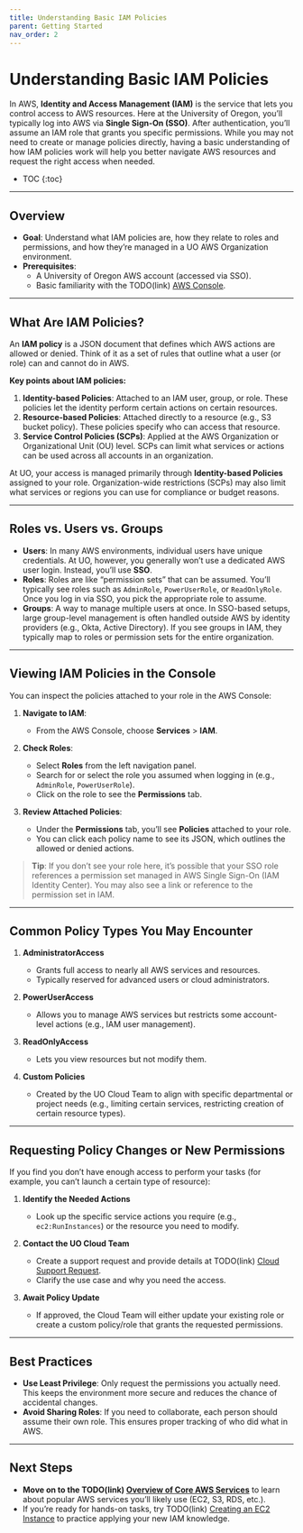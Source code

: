 ```yaml
---
title: Understanding Basic IAM Policies
parent: Getting Started
nav_order: 2
---
```


# Understanding Basic IAM Policies

In AWS, **Identity and Access Management (IAM)** is the service that lets you control access to AWS resources. Here at the University of Oregon, you’ll typically log into AWS via **Single Sign-On (SSO)**. After authentication, you’ll assume an IAM role that grants you specific permissions. While you may not need to create or manage policies directly, having a basic understanding of how IAM policies work will help you better navigate AWS resources and request the right access when needed.

- TOC
{:toc}

---

## Overview

- **Goal**: Understand what IAM policies are, how they relate to roles and permissions, and how they’re managed in a UO AWS Organization environment.
- **Prerequisites**:
  - A University of Oregon AWS account (accessed via SSO).
  - Basic familiarity with the TODO(link) [AWS Console](#).

---

## What Are IAM Policies?

An **IAM policy** is a JSON document that defines which AWS actions are allowed or denied. Think of it as a set of rules that outline what a user (or role) can and cannot do in AWS.

**Key points about IAM policies:**

1. **Identity-based Policies**: Attached to an IAM user, group, or role. These policies let the identity perform certain actions on certain resources.
2. **Resource-based Policies**: Attached directly to a resource (e.g., S3 bucket policy). These policies specify who can access that resource.
3. **Service Control Policies (SCPs)**: Applied at the AWS Organization or Organizational Unit (OU) level. SCPs can limit what services or actions can be used across all accounts in an organization.

At UO, your access is managed primarily through **Identity-based Policies** assigned to your role. Organization-wide restrictions (SCPs) may also limit what services or regions you can use for compliance or budget reasons.

---

## Roles vs. Users vs. Groups

- **Users**: In many AWS environments, individual users have unique credentials. At UO, however, you generally won’t use a dedicated AWS user login. Instead, you’ll use **SSO**.
- **Roles**: Roles are like “permission sets” that can be assumed. You’ll typically see roles such as `AdminRole`, `PowerUserRole`, or `ReadOnlyRole`. Once you log in via SSO, you pick the appropriate role to assume.
- **Groups**: A way to manage multiple users at once. In SSO-based setups, large group-level management is often handled outside AWS by identity providers (e.g., Okta, Active Directory). If you see groups in IAM, they typically map to roles or permission sets for the entire organization.

---

## Viewing IAM Policies in the Console

You can inspect the policies attached to your role in the AWS Console:

1. **Navigate to IAM**:
   - From the AWS Console, choose **Services** > **IAM**.

2. **Check Roles**:
   - Select **Roles** from the left navigation panel.
   - Search for or select the role you assumed when logging in (e.g., `AdminRole`, `PowerUserRole`).
   - Click on the role to see the **Permissions** tab.

3. **Review Attached Policies**:
   - Under the **Permissions** tab, you’ll see **Policies** attached to your role.
   - You can click each policy name to see its JSON, which outlines the allowed or denied actions.

> **Tip**: If you don’t see your role here, it’s possible that your SSO role references a permission set managed in AWS Single Sign-On (IAM Identity Center). You may also see a link or reference to the permission set in IAM.

---

## Common Policy Types You May Encounter

1. **AdministratorAccess**  
   - Grants full access to nearly all AWS services and resources.
   - Typically reserved for advanced users or cloud administrators.

2. **PowerUserAccess**  
   - Allows you to manage AWS services but restricts some account-level actions (e.g., IAM user management).

3. **ReadOnlyAccess**  
   - Lets you view resources but not modify them.

4. **Custom Policies**  
   - Created by the UO Cloud Team to align with specific departmental or project needs (e.g., limiting certain services, restricting creation of certain resource types).

---

## Requesting Policy Changes or New Permissions

If you find you don’t have enough access to perform your tasks (for example, you can’t launch a certain type of resource):

1. **Identify the Needed Actions**  
   - Look up the specific service actions you require (e.g., `ec2:RunInstances`) or the resource you need to modify.

2. **Contact the UO Cloud Team**  
   - Create a support request and provide details at TODO(link) [Cloud Support Request](https://service.uoregon.edu/cloud-support). 
   - Clarify the use case and why you need the access.

3. **Await Policy Update**  
   - If approved, the Cloud Team will either update your existing role or create a custom policy/role that grants the requested permissions.

---

## Best Practices

- **Use Least Privilege**: Only request the permissions you actually need. This keeps the environment more secure and reduces the chance of accidental changes.
- **Avoid Sharing Roles**: If you need to collaborate, each person should assume their own role. This ensures proper tracking of who did what in AWS.

---

## Next Steps

- **Move on to the TODO(link) [Overview of Core AWS Services](#)** to learn about popular AWS services you’ll likely use (EC2, S3, RDS, etc.).
- If you’re ready for hands-on tasks, try TODO(link) [Creating an EC2 Instance](#) to practice applying your new IAM knowledge.


